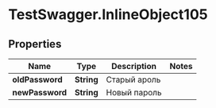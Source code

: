 # TestSwagger.InlineObject105

## Properties

Name | Type | Description | Notes
------------ | ------------- | ------------- | -------------
**oldPassword** | **String** | Старый ароль | 
**newPassword** | **String** | Новый пароль | 


